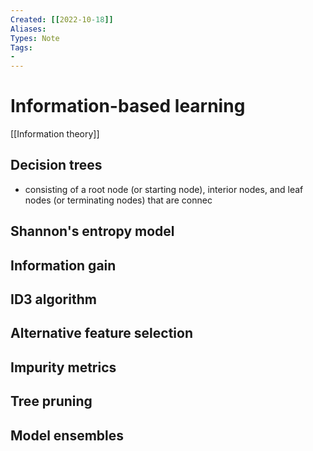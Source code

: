 ```yaml
---
Created: [[2022-10-18]]
Aliases: 
Types: Note
Tags: 
- 
---
```

# Information-based learning
[[Information theory]]
## Decision trees
- consisting of a root node (or starting node), interior nodes, and leaf nodes (or terminating nodes) that are connec
## Shannon's entropy model

## Information gain

## ID3 algorithm

## Alternative feature selection

## Impurity metrics

## Tree pruning

## Model ensembles

